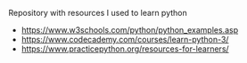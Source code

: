 Repository with resources I used to learn python

- https://www.w3schools.com/python/python_examples.asp
- https://www.codecademy.com/courses/learn-python-3/
- https://www.practicepython.org/resources-for-learners/
